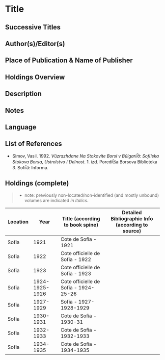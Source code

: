 # Title

## Successive Titles

## Author(s)/Editor(s)

## Place of Publication & Name of Publisher

## Holdings Overview

## Description

## Notes

## Language

## List of References
* Simov, Vasil. 1992. *Vŭzrazhdane Na Stokovite Borsi v Bŭlgarii︠a︡: Sofiĭska Stokova Borsa, Ustroĭstvo I Deĭnost*. 1. izd. Poredit︠s︡a Borsova Biblioteka 3. Sofii︠a︡: Informa.

## Holdings (complete)

> * note: previously non-located/non-identified (and mostly unbound) volumes are indicated *in italics*.

| Location | Year           | Title (according to book spine)       | Detailed Bibliographic Info (according to source) |
|----------|----------------|---------------------------------------|---------------------------------------------------|
| Sofia    | 1921           | Cote de Sofia - 1921                  |                                                   |
| Sofia    | 1922           | Cote officielle de Sofia - 1922       |                                                   |
| Sofia    | 1923           | Cote officielle de Sofia - 1923       |                                                   |
| Sofia    | 1924-1925-1926 | Cote officielle de Sofia - 1924-25-26 |                                                   |
| Sofia    | 1927-1929      | Sofia - 1927-1928-1929                |                                                   |
| Sofia    | 1930-1931      | Cote de Sofia - 1930-31               |                                                   |
| Sofia    | 1932-1933      | Cote de Sofia - 1932-1933             |                                                   |
| Sofia    | 1934-1935      | Cote de Sofia - 1934-1935             |                                                   |
